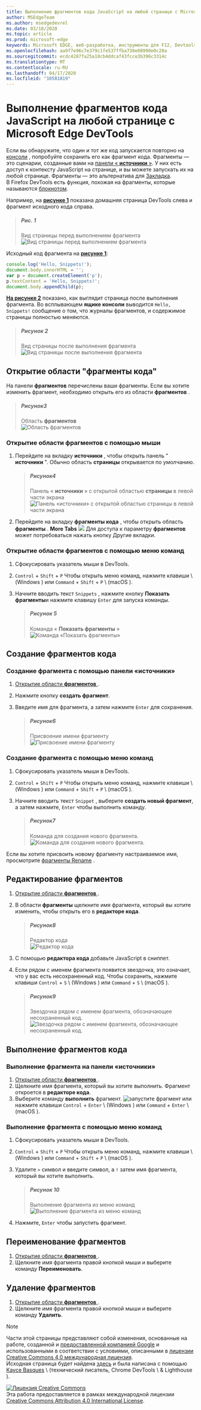 ```yaml
---
title: Выполнение фрагментов кода JavaScript на любой странице с Microsoft Edge DevTools
author: MSEdgeTeam
ms.author: msedgedevrel
ms.date: 03/18/2020
ms.topic: article
ms.prod: microsoft-edge
keywords: Microsoft EDGE, веб-разработка, инструменты для F12, Devtools
ms.openlocfilehash: aa9f7e96c7e379c1fe537ffba730e08990e0c20a
ms.sourcegitcommit: ecdc4287fa25a18cb4ddcaf43fcce3b396c3314c
ms.translationtype: MT
ms.contentlocale: ru-RU
ms.lasthandoff: 04/17/2020
ms.locfileid: "10581819"
---
```

<!-- Copyright Kayce Basques 

   Licensed under the Apache License, Version 2.0 (the "License");
   you may not use this file except in compliance with the License.
   You may obtain a copy of the License at

       https://www.apache.org/licenses/LICENSE-2.0

   Unless required by applicable law or agreed to in writing, software
   distributed under the License is distributed on an "AS IS" BASIS,
   WITHOUT WARRANTIES OR CONDITIONS OF ANY KIND, either express or implied.
   See the License for the specific language governing permissions and
   limitations under the License.  -->  





# Выполнение фрагментов кода JavaScript на любой странице с Microsoft Edge DevTools   



Если вы обнаружите, что один и тот же код запускается повторно на [консоли][DevtoolsConsoleIndex] , попробуйте сохранить его как фрагмент кода.  Фрагменты — это сценарии, созданные вами на [панели « **источники** »][DevToolsSourcesPanel].  У них есть доступ к контексту JavaScript на странице, и вы можете запускать их на любой странице.  Фрагменты — это альтернатива для [Закладка][WikiBookmarklet].  
В Firefox DevTools есть функция, похожая на фрагменты, которые называются [блокнотом][MDNScratchpad].  

Например, на [**рисунке 1**](#figure-1) показана домашняя страница DevTools слева и фрагмент исходного кода справа.  

> ##### Рис. 1  
> Вид страницы перед выполнением фрагмента  
> ![Вид страницы перед выполнением фрагмента][ImageSnippetSplitScreen]  

Исходный код фрагмента на [**рисунке 1**](#figure-1):  

```javascript
console.log('Hello, Snippets!');
document.body.innerHTML = '';
var p = document.createElement('p');
p.textContent = 'Hello, Snippets!';
document.body.appendChild(p);
```  

[**На рисунке 2**](#figure-2) показано, как выглядит страница после выполнения фрагмента.  Во всплывающем **ящике консоли** выводится `Hello, Snippets!` сообщение о том, что журналы фрагментов, и содержимое страницы полностью меняются.  

> ##### Рисунок 2  
> Вид страницы после выполнения фрагмента  
> ![Вид страницы после выполнения фрагмента][ImageSnippetSplitScreenAfter]  

## Открытие области "фрагменты кода"   

На панели **фрагментов** перечислены ваши фрагменты.  Если вы хотите изменить фрагмент, необходимо открыть его из области **фрагментов** .  

> ##### Рисунок3  
> Область **фрагментов**  
> ![Область фрагментов][ImageSnippetsPane]  

### Открытие области фрагментов с помощью мыши   

1.  Перейдите на вкладку **источники** , чтобы открыть панель " **источники** ".  Обычно область **страницы** открывается по умолчанию.  

    > ##### Рисунок4  
    > Панель « **источники** » с открытой областью **страницы** в левой части экрана  
    > ![Панель «источники» с открытой областью страницы в левой части экрана][ImageSourcesPageEmpty]  

1.  Перейдите на вкладку **фрагменты кода** , чтобы открыть область **фрагменты** .  **More Tabs** ![ ][ImageMoreTabsIcon] Для доступа к параметру **фрагментов** может потребоваться нажать кнопку Другие вкладки.  

### Открытие области фрагментов с помощью меню команд   

1.  Сфокусировать указатель мыши в DevTools.  
1.  `Control` + `Shift` + `P` Чтобы открыть меню команд, нажмите клавиши \ (Windows \) или `Command` + `Shift` + `P` \ (macOS \).  
1.  Начните вводить текст `Snippets` , нажмите кнопку **Показать фрагменты**и нажмите клавишу `Enter` для запуска команды.  

    > ##### Рисунок 5  
    > Команда « **Показать фрагменты** »  
    > ![Команда «Показать фрагменты»][ImageShowSnippetsSearch]  

## Создание фрагментов кода   

### Создание фрагмента с помощью панели «источники»   

1.  [Открытие области **фрагментов** ](#open-the-snippets-pane).  
1.  Нажмите кнопку **создать фрагмент**.  
1.  Введите имя для фрагмента, а затем нажмите `Enter` для сохранения.  

    > ##### Рисунок6  
    > Присвоение имени фрагменту  
    > ![Присвоение имени фрагменту][ImageSnippetName]  

### Создание фрагмента с помощью меню команд   

1.  Сфокусировать указатель мыши в DevTools.  
1.  `Control` + `Shift` + `P` Чтобы открыть меню команд, нажмите клавиши \ (Windows \) или `Command` + `Shift` + `P` \ (macOS \).  
1.  Начните вводить текст `Snippet` , выберите **создать новый фрагмент**, а затем нажмите, `Enter` чтобы выполнить команду.  

    > ##### Рисунок7  
    > Команда для создания нового фрагмента.  
    > ![Команда для создания нового фрагмента.][ImageCreateSnippetSearch]  

Если вы хотите присвоить новому фрагменту настраиваемое имя, просмотрите [фрагменты Rename](#rename-snippets) .  

## Редактирование фрагментов   

1.  [Открытие области **фрагментов** ](#open-the-snippets-pane).  
1.  В области **фрагменты** щелкните имя фрагмента, который вы хотите изменить, чтобы открыть его в **редакторе кода**.  

    > ##### Рисунок8  
    > Редактор кода  
    > ![Редактор кода][ImageSnippetEditor]  

1.  С помощью **редактора кода** добавьте JavaScript в сниппет.  
1.  Если рядом с именем фрагмента появится звездочка, это означает, что у вас есть несохраненный код. Чтобы сохранить, нажмите клавиши `Control` + `S` \ (Windows \) или `Command` + `S` \ (macOS \).  

    > ##### Рисунок9  
    > Звездочка рядом с именем фрагмента, обозначающее несохраненный код.  
    > ![Звездочка рядом с именем фрагмента, обозначающее несохраненный код.][ImageUnsavedSnippet]  

## Выполнение фрагментов кода   

### Выполнение фрагмента на панели «источники»   

1.  [Открытие области **фрагментов** ](#open-the-snippets-pane).  
1.  Щелкните имя фрагмента, который вы хотите выполнить.  Фрагмент откроется в **редакторе кода**.  
1.  Выберите команду **выполнить** фрагмент. ![ запустите фрагмент ][ImageRunSnippetIcon] или нажмите клавиши `Control` + `Enter` \ (Windows \) или `Command` + `Enter` \ (macOS \).  

### Выполнение фрагмента с помощью меню команд   

1.  Сфокусировать указатель мыши в DevTools.  
1.  `Control` + `Shift` + `P` Чтобы открыть меню команд, нажмите клавиши \ (Windows \) или `Command` + `Shift` + `P` \ (macOS \).  
1.  Удалите `>` символ и введите символ, а `!` затем имя фрагмента, который вы хотите выполнить.  

    > ##### Рисунок 10  
    > Выполнение фрагмента из меню команд  
    > ![Выполнение фрагмента из меню команд][ImageRunSnippetCommand]  

1.  Нажмите, `Enter` чтобы запустить фрагмент.  

## Переименование фрагментов   

1.  [Открытие области **фрагментов** ](#open-the-snippets-pane).  
1.  Щелкните имя фрагмента правой кнопкой мыши и выберите команду **Переименовать**.  

## Удаление фрагментов   

1.  [Открытие области **фрагментов** ](#open-the-snippets-pane).  
1.  Щелкните имя фрагмента правой кнопкой мыши и выберите команду **Удалить**.  

 



<!-- image links -->  

[ImageMoreTabsIcon]: /microsoft-edge/devtools-guide-chromium/media/more-tabs-icon.msft.png  
[ImageRunSnippetIcon]: /microsoft-edge/devtools-guide-chromium/media/run-snippet-icon.msft.png  

[ImageSnippetSplitScreen]: /microsoft-edge/devtools-guide-chromium/media/javascript-sources-snippets-split-screen.msft.png "На рисунке 1 показано, как выглядит страница перед выполнением фрагмента."  
[ImageSnippetSplitScreenAfter]: /microsoft-edge/devtools-guide-chromium/media/javascript-sources-snippets-split-screen-after.msft.png "Рисунок 2: вид страницы после выполнения фрагмента."  
[ImageSnippetsPane]: /microsoft-edge/devtools-guide-chromium/media/javascript-sources-snippets-pane.msft.png "Рисунок 3: область фрагментов"  
[ImageSourcesPageEmpty]: /microsoft-edge/devtools-guide-chromium/media/javascript-sources-page-pane.msft.png "Рисунок 4: панель «источники» с открытой областью страниц в левой части экрана"  
[ImageShowSnippetsSearch]: /microsoft-edge/devtools-guide-chromium/media/javascript-search-show-snippets.msft.png "Рисунок 5: команда «Показать фрагменты»"  
[ImageSnippetName]: /microsoft-edge/devtools-guide-chromium/media/javascript-sources-snippets-naming.msft.png "Рисунок 6: именование фрагмента"  
[ImageCreateSnippetSearch]: /microsoft-edge/devtools-guide-chromium/media/javascript-search-create-new-snippet.msft.png "Рисунок 7: команда для создания нового фрагмента кода"  
[ImageSnippetEditor]: /microsoft-edge/devtools-guide-chromium/media/javascript-sources-snippets-editor-saved.msft.png "Рисунок 8: редактор кода"  
[ImageUnsavedSnippet]: /microsoft-edge/devtools-guide-chromium/media/javascript-sources-snippets-editor-unsaved.msft.png "Рисунок 9: звездочка рядом с именем фрагмента, указывающая на несохраненный код."  
[ImageRunSnippetCommand]: /microsoft-edge/devtools-guide-chromium/media/javascript-search-run-command.msft.png "Рисунок 10: запуск фрагмента из меню команд"  

<!-- links -->  

[DevtoolsConsoleIndex]: ../console/index.md "Обзор консоли"  
[DevToolsSourcesPanel]: ../sources.md "Обзор палитры «источники»"  

[MDNScratchpad]: https://developer.mozilla.org/docs/Tools/Scratchpad "Пометок | MDN"  
[WikiBookmarklet]: https://en.wikipedia.org/wiki/Bookmarklet "Кнопка-«Википедии»"  

> [!NOTE]
> Части этой страницы представляют собой изменения, основанные на работе, созданной и [предоставленной компанией Google][GoogleSitePolicies] и использованными в соответствии с условиями, описанными в [лицензии Creative Commons 4,0 международная лицензия][CCA4IL].  
> Исходная страница будет найдена [здесь](https://developers.google.com/web/tools/chrome-devtools/javascript/snippets) и была написана с помощью [Kayce Basques][KayceBasques] \ (технический писатель, Chrome DevTools \ & Lighthouse \).  

[![Лицензия Creative Commons][CCby4Image]][CCA4IL]  
Эта работа предоставляется в рамках международной лицензии [Creative Commons Attribution 4.0 International License][CCA4IL].  

[CCA4IL]: https://creativecommons.org/licenses/by/4.0  
[CCby4Image]: https://i.creativecommons.org/l/by/4.0/88x31.png  
[GoogleSitePolicies]: https://developers.google.com/terms/site-policies  
[KayceBasques]: https://developers.google.com/web/resources/contributors/kaycebasques  
